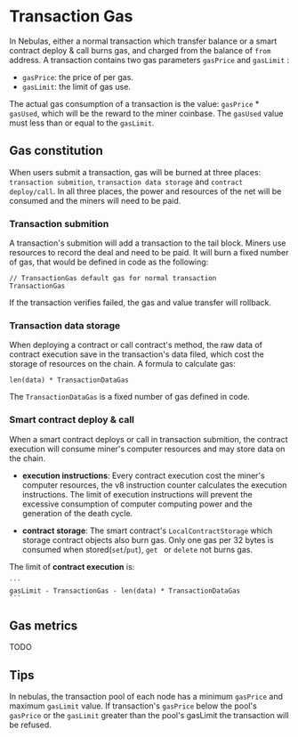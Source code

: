 # Transaction Gas

In Nebulas, either a normal transaction which transfer balance or a smart contract deploy & call burns gas, and charged from the balance of `from` address.  A transaction contains two gas parameters `gasPrice` and `gasLimit` :

* `gasPrice`: the price of per gas.
* `gasLimit`: the limit of gas use. 

The actual gas consumption of a transaction is the value: `gasPrice` * `gasUsed`, which will be the reward to the miner coinbase. The `gasUsed` value must less than or equal to the `gasLimit`.

## Gas constitution 
When users submit a transaction, gas will be burned at three places: `transaction submition`, `transaction data storage` and `contract deploy/call`. In all three places, the power and resources of the net will be consumed and the miners will need to be paid. 

### Transaction submition
A transaction's submition will add a transaction to the tail block. Miners use resources to record the deal and need to be paid. It will burn a fixed number of gas, that would be defined in code as the following:

```
// TransactionGas default gas for normal transaction
TransactionGas
```
If the transaction verifies failed, the gas and value transfer will rollback.

### Transaction data storage
When deploying a contract or call contract's method, the raw data of contract execution save in the transaction's data filed, which cost the storage of resources on the chain. A formula to calculate gas:

```
len(data) * TransactionDataGas
```
The `TransactionDataGas` is a fixed number of gas defined in code.

### Smart contract deploy & call
When a smart contract deploys or call in transaction submition, the contract execution will consume miner's computer resources and may store data on the chain. 

* **execution instructions**: Every contract execution cost the miner's computer resources, the v8 instruction counter calculates the execution instructions. The limit of execution instructions will prevent the excessive consumption of computer computing power and the generation of the death cycle.

* **contract storage**: The smart contract's `LocalContractStorage` which storage contract objects also burn gas. Only one gas per 32 bytes is consumed when stored(`set`/`put`), `get ` or `delete` not burns gas.

The limit of **contract execution** is:
    
    ```
    gasLimit - TransactionGas - len(data) * TransactionDataGas
    ```
    
## Gas metrics

TODO

## Tips 

In nebulas, the transaction pool of each node has a minimum `gasPrice` and maximum `gasLimit` value. If transaction's `gasPrice` below the pool's `gasPrice` or the `gasLimit` greater than the pool's gasLimit the transaction will be refused.


